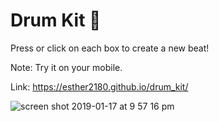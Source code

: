 # Drum Kit 🥁

Press or click on each box to create a new beat!

Note: Try it on your mobile.

Link: https://esther2180.github.io/drum_kit/

![screen shot 2019-01-17 at 9 57 16 pm](https://user-images.githubusercontent.com/35313629/51368331-d3634300-1aa3-11e9-97df-4f0020c8f72e.png)
